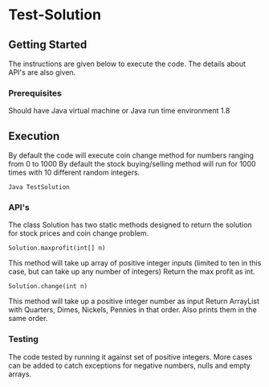 # Test-Solution

## Getting Started
The instructions are given below to execute the code. The details about API's are also given.

### Prerequisites
Should have Java virtual machine or Java run time environment 1.8

## Execution
By default the code will execute coin change method for numbers ranging from 0 to 1000
By default the stock buying/selling method will run for 1000 times with 10 different random integers.
```
Java TestSolution
```

### API's
The class Solution has two static methods designed to return the solution for stock prices and coin change problem.

```
Solution.maxprofit(int[] n) 
```
This method will take up array of positive integer inputs (limited to ten in this case, but can take up any number of integers)
Return the max profit as int.

```
Solution.change(int n) 
```
This method will take up a positive integer number as input
Return ArrayList<Integer> with Quarters, Dimes, Nickels, Pennies in that order.
Also prints them in the same order.

### Testing
The code tested by running it against set of positive integers. 
More cases can be added to catch exceptions for negative numbers, nulls and empty arrays.
